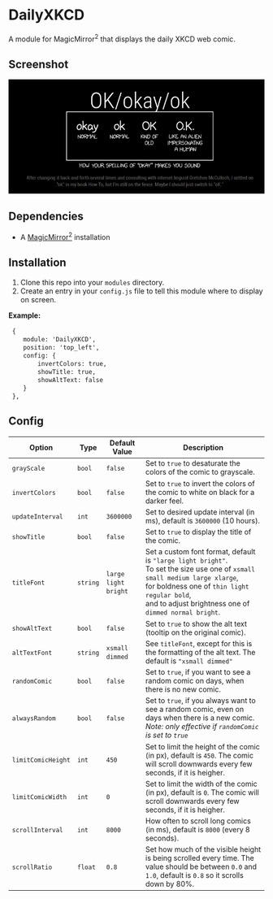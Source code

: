 # DailyXKCD
A module for MagicMirror<sup>2</sup> that displays the daily XKCD web comic.

## Screenshot
![Example of DailyXKCD](screenshot.png?raw=true "Example screenshot")

## Dependencies
  * A [MagicMirror<sup>2</sup>](https://github.com/MichMich/MagicMirror) installation

## Installation
  1. Clone this repo into your `modules` directory.
  2. Create an entry in your `config.js` file to tell this module where to display on screen.
  
 **Example:**
```
 {
    module: 'DailyXKCD',
	position: 'top_left',
	config: {
		invertColors: true,
		showTitle: true,
		showAltText: false
	}
 },
```

## Config
| **Option** | **Type** | **Default Value** | **Description** |
| --- | --- | --- | --- |
| `grayScale` | `bool` | `false` | Set to `true` to desaturate the colors of the comic to grayscale. |
| `invertColors` | `bool` | `false` | Set to `true` to invert the colors of the comic to white on black for a darker feel. |
| `updateInterval` | `int` | `3600000` | Set to desired update interval (in ms), default is `3600000` (10 hours). |
| `showTitle` | `bool` | `false` | Set to `true` to display the title of the comic. |
| `titleFont` | `string` | `large light bright` | Set a custom font format, default is `"large light bright"`. <br>To set the size use one of `xsmall small medium large xlarge`, <br>for boldness one of `thin light regular bold`, <br>and to adjust brightness one of `dimmed normal bright`. |
| `showAltText` | `bool` | `false` | Set to `true` to show the alt text (tooltip on the original comic). |
| `altTextFont` | `string` | `xsmall dimmed` | See `titleFont`, except for this is the formatting of the alt text. The default is `"xsmall dimmed"` |
| `randomComic` | `bool` | `false` | Set to `true`, if you want to see a random comic on days, when there is no new comic. |
| `alwaysRandom` | `bool` | `false` | Set to `true`, if you always want to see a random comic, even on days when there is a new comic. _Note: only effective if `randomComic` is set to `true`_ |
| `limitComicHeight` | `int` | `450` | Set to limit the height of the comic (in px), default is `450`. The comic will scroll downwards every few seconds, if it is heigher. |
| `limitComicWidth` | `int` | `0` | Set to limit the width of the comic (in px), default is `0`. The comic will scroll downwards every few seconds, if it is heigher. |
| `scrollInterval` | `int` | `8000` | How often to scroll long comics (in ms), default is `8000` (every 8 seconds). |
| `scrollRatio` | `float` | `0.8` | Set how much of the visible height is being scrolled every time. The value should be between `0.0` and `1.0`, default is `0.8` so it scrolls down by 80%. |
